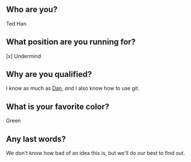 ## Who are you?
Ted Han

## What position are you running for?

[x] Undermind

## Why are you qualified?

I know as much as [Dan](./schultz_daniel.md), *and* I also know how to use git.

## What is your favorite color?

Green

## Any last words?

We don't know how bad of an idea this is, but we'll do our best to find out.